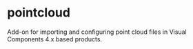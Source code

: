 # pointcloud
Add-on for importing and configuring point cloud files in Visual Components 4.x based products.
